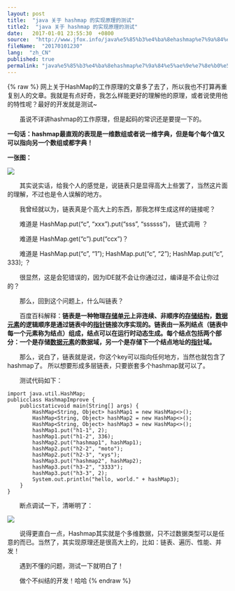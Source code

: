 ```yaml
---
layout: post
title:  "java 关于 hashmap 的实现原理的测试"
title2:  "java 关于 hashmap 的实现原理的测试"
date:   2017-01-01 23:55:30  +0800
source:  "http://www.jfox.info/java%e5%85%b3%e4%ba%8ehashmap%e7%9a%84%e5%ae%9e%e7%8e%b0%e5%8e%9f%e7%90%86%e7%9a%84%e6%b5%8b%e8%af%95-2.html"
fileName:  "20170101230"
lang:  "zh_CN"
published: true
permalink: "java%e5%85%b3%e4%ba%8ehashmap%e7%9a%84%e5%ae%9e%e7%8e%b0%e5%8e%9f%e7%90%86%e7%9a%84%e6%b5%8b%e8%af%95-2.html"
---
```

{% raw %}
网上关于HashMap的工作原理的文章多了去了，所以我也不打算再重复别人的文章。我就是有点好奇，我怎么样能更好的理解他的原理，或者说使用他的特性呢？最好的开发就是测试~

　　虽说不详讲hashmap的工作原理，但是起码的常识还是要提一下的。

**一句话：hashmap最直观的表现是一维数组或者说一维字典，但是每个每个值又可以指向另一个数组或都字典！**

**一张图：**

![](2b951e9.png)

　　其实说实话，给我个人的感觉是，说链表只是显得高大上些罢了，当然这片面的理解，不过也是令人误解的地方。

　　我曾经就以为，链表真是个高大上的东西，那我怎样生成这样的链接呢？

　　难道是 HashMap.put(“c”, “xxx”).put(“sss”, “ssssss”)， 链式调用 ？

　　难道是 HashMap.get(“c”).put(“ccx”)？

　　难道是 HashMap.put(“c”, “1”); HashMap.put(“c”, “2”); HashMap.put(“c”, 333); ？

　　很显然，这是会犯错误的，因为IDE就不会让你通过过，编译是不会让你过的？

　　那么，回到这个问题上，什么叫链表？

　　百度百科解释：**链表是一种物理[存储单元](http://www.jfox.info/go.php?url=http://baike.baidu.com/item/%E5%AD%98%E5%82%A8%E5%8D%95%E5%85%83)上非连续、非顺序的[存储结构](http://www.jfox.info/go.php?url=http://baike.baidu.com/item/%E5%AD%98%E5%82%A8%E7%BB%93%E6%9E%84)，[数据元素](http://www.jfox.info/go.php?url=http://baike.baidu.com/item/%E6%95%B0%E6%8D%AE%E5%85%83%E7%B4%A0)的逻辑顺序是通过链表中的[指针](http://www.jfox.info/go.php?url=http://baike.baidu.com/item/%E6%8C%87%E9%92%88)链接次序实现的。链表由一系列结点（链表中每一个元素称为结点）组成，结点可以在运行时动态生成。每个结点包括两个部分：一个是存储[数据元素](http://www.jfox.info/go.php?url=http://baike.baidu.com/item/%E6%95%B0%E6%8D%AE%E5%85%83%E7%B4%A0)的数据域，另一个是存储下一个结点地址的[指针](http://www.jfox.info/go.php?url=http://baike.baidu.com/item/%E6%8C%87%E9%92%88)域。**

　　那么，说白了，链表就是说，你这个key可以指向任何地方，当然也就包含了hashmap了。 所以想要形成多层链表，只要嵌套多个hashmap就可以了。

　　测试代码如下：

    import java.util.HashMap;
    publicclass HashmapImprove {
        publicstaticvoid main(String[] args) {
            HashMap<String, Object> hashMap1 = new HashMap<>();
            HashMap<String, Object> hashMap2 = new HashMap<>();
            HashMap<String, Object> hashMap3 = new HashMap<>();
            hashMap1.put("h1-1", 2);
            hashMap1.put("h1-2", 336);
            hashMap2.put("hashmap1", hashMap1);
            hashMap2.put("h2-2", "moto");
            hashMap2.put("h2-3", "xys");
            hashMap3.put("hashmap2", hashMap2);
            hashMap3.put("h3-2", "3333");
            hashMap3.put("h3-3", 2);
            System.out.println("hello, world." + hashMap3);
        }
    }

　　断点调试一下，清晰明了：

![](e4594cc.png)

　　说得更直白一点，Hashmap其实就是个多维数据，只不过数据类型可以是任意的而已。当然了，其实现原理还是很高大上的，比如：链表、遍历、性能、并发！

　　遇到不懂的问题，测试一下就明白了！

　　做个不纠结的开发！哈哈
{% endraw %}